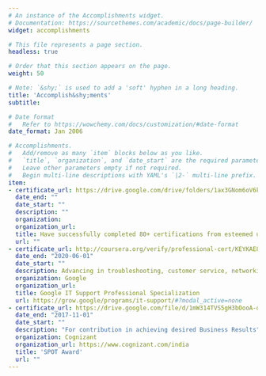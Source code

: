 ```yaml
---
# An instance of the Accomplishments widget.
# Documentation: https://sourcethemes.com/academic/docs/page-builder/
widget: accomplishments

# This file represents a page section.
headless: true

# Order that this section appears on the page.
weight: 50

# Note: `&shy;` is used to add a 'soft' hyphen in a long heading.
title: 'Accomplish&shy;ments'
subtitle:

# Date format
#   Refer to https://wowchemy.com/docs/customization/#date-format
date_format: Jan 2006

# Accomplishments.
#   Add/remove as many `item` blocks below as you like.
#   `title`, `organization`, and `date_start` are the required parameters.
#   Leave other parameters empty if not required.
#   Begin multi-line descriptions with YAML's `|2-` multi-line prefix.
item:
- certificate_url: https://drive.google.com/drive/folders/1ax3GNom6oV6kqe4vubMIsGD5AwTUXgU7
  date_end: ""
  date_start: ""
  description: ""
  organization: 
  organization_url:
  title: Have successfully completed 80+ certifications from esteemed universities and organizations via Coursera in the field of technology, finance, and management.
  url: ""
- certificate_url: http://coursera.org/verify/professional-cert/KEYKAE8PR59N
  date_end: "2020-06-01"
  date_start: ""
  description: Advancing in troubleshooting, customer service, networking, operating systems, system administration, and security
  organization: Google 
  organization_url:
  title: Google IT Support Professional Specialization
  url: https://grow.google/programs/it-support/#?modal_active=none
- certificate_url: https://drive.google.com/file/d/1mW314TVS5gH3bOooA-q6oO74_fSvi7Vl/view?usp=sharing
  date_end: "2017-11-01"
  date_start: ""
  description: "For contribution in achieving desired Business Results"
  organization: Cognizant
  organization_url: https://www.cognizant.com/india
  title: 'SPOT Award'
  url: ""
---
```

